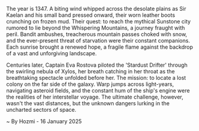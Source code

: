 
The year is 1347.  A biting wind whipped across the desolate plains as Sir Kaelan and his small band pressed onward, their worn leather boots crunching on frozen mud. Their quest: to reach the mythical Sunstone city rumored to lie beyond the Whispering Mountains, a journey fraught with peril.  Bandit ambushes, treacherous mountain passes choked with snow, and the ever-present threat of starvation were their constant companions.  Each sunrise brought a renewed hope, a fragile flame against the backdrop of a vast and unforgiving landscape.

Centuries later,  Captain Eva Rostova piloted the 'Stardust Drifter' through the swirling nebula of Xylos, her breath catching in her throat as the breathtaking spectacle unfolded before her. The mission: to locate a lost colony on the far side of the galaxy.  Warp jumps across light-years, navigating asteroid fields, and the constant hum of the ship's engine were the realities of her interstellar voyage. The ultimate challenge, however, wasn't the vast distances, but the unknown dangers lurking in the uncharted sectors of space.

~ By Hozmi - 16 January 2025
